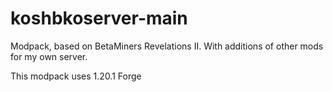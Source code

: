 # koshbkoserver-main
Modpack, based on BetaMiners Revelations II. With additions of other mods for my own server.

This modpack uses 1.20.1 Forge 

